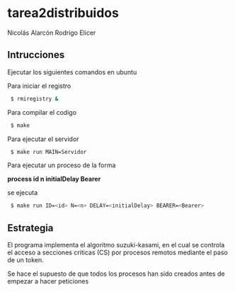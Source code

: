 # tarea2distribuidos


Nicolás Alarcón
Rodrigo Elicer

## Intrucciones

Ejecutar los siguientes comandos en ubuntu

Para iniciar el registro
```bash
 $ rmiregistry &
```
Para compilar el codigo
```bash
 $ make
```
Para ejecutar el servidor
```bash
 $ make run MAIN=Servidor
```
Para ejecutar un proceso de la forma

**process id n initialDelay Bearer**

se ejecuta
```bash
 $ make run ID=<id> N=<n> DELAY=<initialDelay> BEARER=<Bearer>
```
## Estrategia

El programa implementa el algoritmo suzuki-kasami, en el cual se controla el acceso a secciones criticas (CS) por procesos remotos mediante el paso de un token.

Se hace el supuesto de que todos los procesos han sido creados antes de empezar a hacer peticiones
